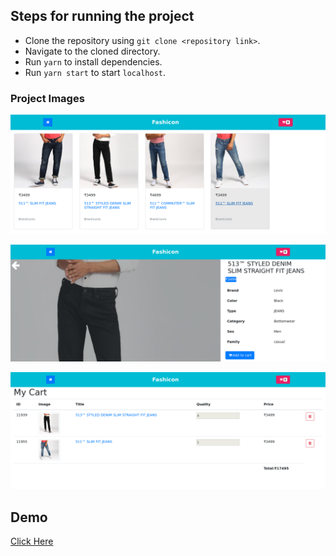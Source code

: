 ## Steps for running the project

- Clone the repository using ` git clone <repository link> `.
- Navigate to the cloned directory.
- Run ` yarn ` to install dependencies.
- Run ` yarn start ` to start ` localhost `.

### Project Images

![Home](./images/home.png)

![Product](./images/product.png)

![Cart](./images/cart.png)

## Demo

[Click Here](https://adityatandon007.github.io/React-Redux-Shopping-Cart-app/#/)